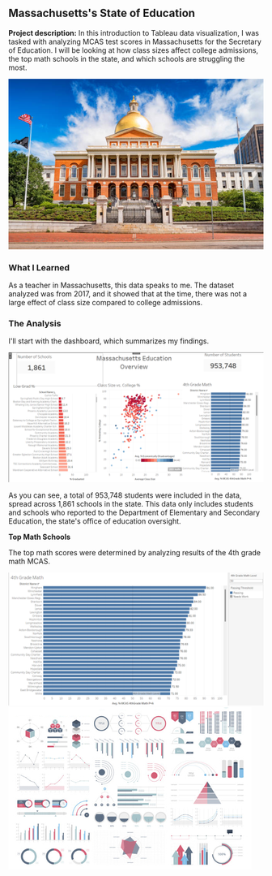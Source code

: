## Massachusetts's State of Education

**Project description:** In this introduction to Tableau data visualization, I was tasked with analyzing MCAS test scores in Massachusetts for the Secretary of Education. I will be looking at how class sizes affect college admissions, the top math schools in the state, and which schools are struggling the most.


<img src="images/state house.jpg?raw=true"/>

### What I Learned

As a teacher in Massachusetts, this data speaks to me. The dataset analyzed was from 2017, and it showed that at the time, there was not a large effect of class size compared to college admissions.


### The Analysis

I'll start with the dashboard, which summarizes my findings.

<img src="images/education dashboard.png?raw=true"/>

As you can see, a total of 953,748 students were included in the data, spread across 1,861 schools in the state. This data only includes students and schools who reported to the Department of Elementary and Secondary Education, the state's office of education oversight. 

**Top Math Schools**

The top math scores were determined by analyzing results of the 4th grade math MCAS. 

<img src="images/top math.png?raw=true"/>
<img src="images/dummy_thumbnail.jpg?raw=true"/>

